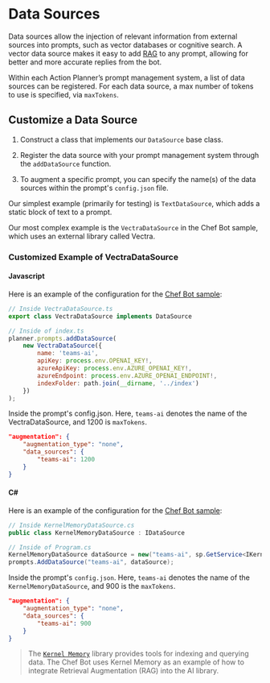 # Data Sources
Data sources allow the injection of relevant information from external sources into prompts, such as vector databases or cognitive search. A vector data source makes it easy to add [RAG](https://en.wikipedia.org/wiki/Prompt_engineering#Retrieval-augmented_generation) to any prompt, allowing for better and more accurate replies from the bot. 
 
Within each Action Planner’s prompt management system, a list of data sources can be registered. For each data source, a max number of tokens to use is specified, via `maxTokens`. 

## Customize a Data Source
1. Construct a class that implements our `DataSource` base class. 
    
2. Register the data source with your prompt management system through the `addDataSource` function. 

3. To augment a specific prompt, you can specify the name(s) of the data sources within the prompt's `config.json` file.   

Our simplest example (primarily for testing) is `TextDataSource`, which adds a static block of text to a prompt.  

Our most complex example is the `VectraDataSource` in the Chef Bot sample, which uses an external library called Vectra.

### Customized Example of VectraDataSource

#### Javascript
Here is an example of the configuration for the
[Chef Bot sample](https://github.com/microsoft/teams-ai/tree/main/js/samples/04.ai.a.teamsChefBot):

```js
// Inside VectraDataSource.ts
export class VectraDataSource implements DataSource 
```

```js
// Inside of index.ts
planner.prompts.addDataSource(
    new VectraDataSource({
        name: 'teams-ai',
        apiKey: process.env.OPENAI_KEY!,
        azureApiKey: process.env.AZURE_OPENAI_KEY!,
        azureEndpoint: process.env.AZURE_OPENAI_ENDPOINT!,
        indexFolder: path.join(__dirname, '../index')
    })
);
```
Inside the prompt's config.json. Here, `teams-ai` denotes the name of the VectraDataSource, and 1200 is `maxTokens`.
```json
"augmentation": {
    "augmentation_type": "none",
    "data_sources": {
        "teams-ai": 1200
    }
}
```

#### C#
Here is an example of the configuration for the
[Chef Bot sample](https://github.com/microsoft/teams-ai/tree/main/dotnet/samples/04.ai.a.teamsChefBot):

```cs
// Inside KernelMemoryDataSource.cs
public class KernelMemoryDataSource : IDataSource
```

```cs
// Inside of Program.cs
KernelMemoryDataSource dataSource = new("teams-ai", sp.GetService<IKernelMemory>()!);
prompts.AddDataSource("teams-ai", dataSource);
```

Inside the prompt's `config.json`. Here, `teams-ai` denotes the name of the `KernelMemoryDataSource`, and 900 is the `maxTokens`.
```json
"augmentation": {
    "augmentation_type": "none",
    "data_sources": {
        "teams-ai": 900
    }
}
```

> The [`Kernel Memory`](https://github.com/microsoft/kernel-memory) library provides tools for indexing and querying data. The Chef Bot uses Kernel Memory as an example of how to integrate Retrieval Augmentation (RAG) into the AI library.
